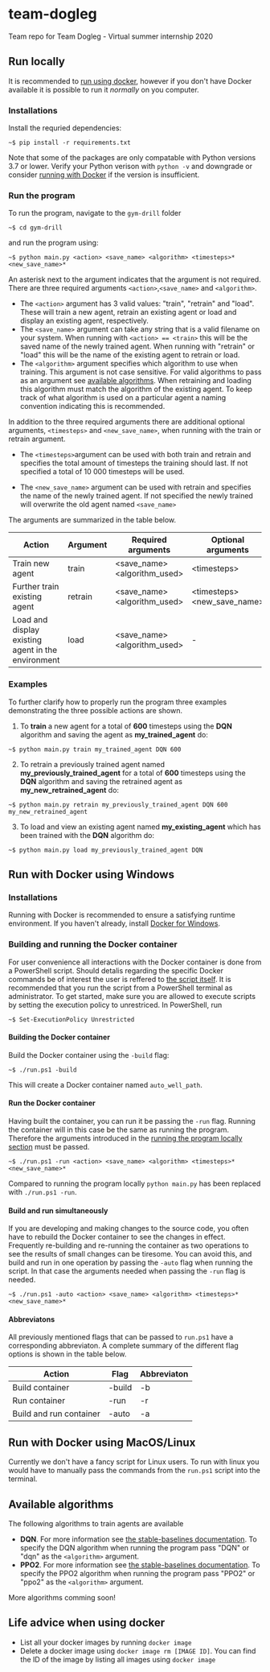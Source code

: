# team-dogleg
Team repo for Team Dogleg - Virtual summer internship 2020

## Run locally
It is recommended to [run using docker](run-with-docker-using-windows), however if you don't have Docker available it is possible to run it *normally* on you computer.

### Installations

Install the requried dependencies:

```
~$ pip install -r requirements.txt
```
Note that some of the packages are only compatable with Python versions 3.7 or lower. Verify your Python verison with ```python -v``` and downgrade or consider [running with Docker](run-with-docker-using-windows) if the version is insufficient.

### Run the program

To run the program, navigate to the ```gym-drill``` folder

```
~$ cd gym-drill
```
and run the program using:

```
~$ python main.py <action> <save_name> <algorithm> <timesteps>* <new_save_name>*
```
An asterisk next to the argument indicates that the argument is not required. There are three required arguments ```<action>```,```<save_name>``` and ```<algorithm>```.

- The ``<action>`` argument has 3 valid values: "train", "retrain" and "load". These will train a new agent, retrain an existing agent or load and display an existing agent, respectively.
- The ``<save_name>`` argument can take any string that is a valid filename on your system. When running with ``<action> == <train>`` this will be the saved name of the newly trained agent. When running with "retrain" or "load" this will be the name of the existing agent to retrain or load.
- The ``<algorithm>`` argument specifies which algorithm to use when training. This argument is not case sensitive. For valid algorithms to pass as an argument see [available algorithms](available-algorithms). When retraining and loading this algorithm must match the algorithm of the existing agent. To keep track of what algorithm is used on a particular agent a naming convention indicating this is recommended.  



 In addition to the three required arguments there are additional optional arguments, ``<timesteps>`` and ``<new_save_name>``, when running with the train or retrain argument.

 - The ``<timesteps>``argument can be used with both train and retrain and specifies the total amount of timesteps the training should last. If not specified a total of 10 000 timesteps will be used.

 - The ``<new_save_name>`` argument can be used with retrain and specifies the name of the newly trained agent. If not specified the newly trained will overwrite the old agent named ``<save_name>``

The arguments are summarized in the table below.


| Action                                             	| Argument 	| Required arguments              	| Optional arguments           	|
|----------------------------------------------------	|----------	|---------------------------------	|--------------------------------	|
| Train new agent                                    	| train    	| \<save_name>  \<algorithm_used> 	| \<timesteps>                   	|
| Further train existing agent                       	| retrain  	| \<save_name>  \<algorithm_used> 	| \<timesteps>  \<new_save_name> 	|
| Load and display existing agent in the environment 	| load     	| \<save_name>  \<algorithm_used> 	| -                              	|

### Examples
To further clarify how to properly run the program three examples demonstrating the three possible actions are shown.

1. To **train** a new agent for a total of **600** timesteps using the **DQN** algorithm and saving the agent as **my_trained_agent** do:

```
~$ python main.py train my_trained_agent DQN 600
```
2. To retrain a previously trained agent named **my_previously_trained_agent** for a total of **600** timesteps using the **DQN** algorithm and saving the retrained agent as **my_new_retrained_agent** do:

```
~$ python main.py retrain my_previously_trained_agent DQN 600 my_new_retrained_agent
```
3. To load and view an existing agent named **my_existing_agent** which has been trained with the **DQN** algorithm do:
```
~$ python main.py load my_previously_trained_agent DQN
```

## Run with Docker using Windows
### Installations

Running with Docker is recommended to ensure a satisfying runtime environment. If you haven't already, install [Docker for Windows](https://docs.docker.com/docker-for-windows/install/).

### Building and running the Docker container

For user convenience all interactions with the Docker container is done from a PowerShell script. Should detalis regarding the specific Docker commands be of interest the user is reffered to [the script itself](run.ps1). It is recommended that you run the script from a PowerShell terminal as administrator. To get started, make sure you are allowed to execute scripts by setting the execution policy to unrestriced. In PowerShell, run

```
~$ Set-ExecutionPolicy Unrestricted
```

#### Building the Docker container
Build the Docker container using the ``-build`` flag:

```
~$ ./run.ps1 -build 
```
This will create a Docker container named ```auto_well_path```.

#### Run the Docker container
Having built the container, you can run it be passing the ``-run`` flag. Running the container will in this case be the same as running the program. Therefore the arguments introduced in the [running the program locally section](run-the-program) must be passed.

```
~$ ./run.ps1 -run <action> <save_name> <algorithm> <timesteps>* <new_save_name>*
```
Compared to running the program locally ``python main.py`` has been replaced with ``./run.ps1 -run``.

#### Build and run simultaneously

If you are developing and making changes to the source code, you often have to rebuild the Docker container to see the changes in effect. Frequently re-building and re-running the container as two operations to see the results of small changes can be tiresome. You can avoid this, and build and run in one operation by passing the ``-auto`` flag when running the script. In that case the arguments needed when passing the ``-run`` flag is needed.

```
~$ ./run.ps1 -auto <action> <save_name> <algorithm> <timesteps>* <new_save_name>*
```
#### Abbreviatons
All previously mentioned flags that can be passed to ```run.ps1``` have a corresponding abbreviaton. A complete summary of the different flag options is shown in the table below.

| Action                  | Flag   | Abbreviaton |
|-------------------------|--------|-------------|
| Build container         | -build | -b          |
| Run container           | -run   | -r          |
| Build and run container | -auto  | -a          |


## Run with Docker using MacOS/Linux

Currently we don't have a fancy script for Linux users. To run with linux you would have to manually pass the commands from the ```run.ps1``` script into the terminal.

## Available algorithms

The following algorithms to train agents are available 

- **DQN**. For more information see [the stable-baselines documentation](https://stable-baselines.readthedocs.io/en/master/modules/dqn.html). To specify the DQN algorithm when running the program pass "DQN" or "dqn" as the ``<algorithm>`` argument.
- **PPO2**. For more information see [the stable-baselines documentation](https://stable-baselines.readthedocs.io/en/master/modules/ppo2.html). To specify the PPO2 algorithm when running the program pass "PPO2" or "ppo2" as the ``<algorithm>`` argument.

More algorithms comming soon!

## Life advice when using docker

- List all your docker images by running `docker image`
- Delete a docker image using `docker image rm [IMAGE ID]`. You can find the ID of the image by listing all images using `docker image`
